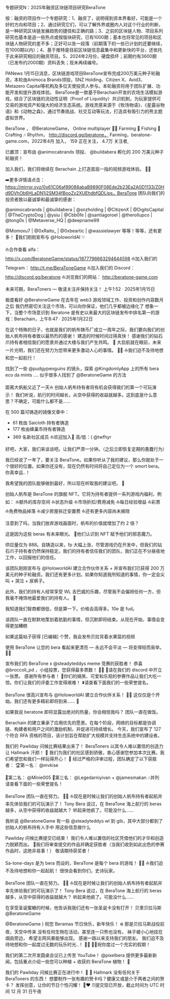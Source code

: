 专题研究N：2025年融资区块链项目研究BeraTone

按：融资的项目作一个专题研究：1、融资了，说明得到资本界看好，可能是一个好的方向和项目；2、通过研究它们，可以了解外界或圈内人对这个行业的判断，是一种研究区块链发展趋势的捷径和正确的路；3、之前的区块链人物、项目系列研究也基本是追一些热点或按版块研究，已有1000期；基本也将常见的项目和区块链人物研究的差不多；正好可以告一段落（前期落下的一些已计划的还要继续，在1000期以内）；4、基于推特是目前区块链信息最集中和更新快的平台，还依托于此来研究相应的融资项目。5、2024年2月份，硬盘损坏；前期约有3600期（已发布约2000期）资料丢失；现未再续编号。

PANews 1月15日消息，区块链游戏项目BeraTone宣布完成200万美元种子轮融资，本轮由Animoca Brands领投，SNZ Holding、Citizen X、Avid3、Metazero Capital等机构及多位天使投资人参与。本轮融资将用于团队扩展、功能开发和提升游戏体验。
BeraTone是一款基于Berachain开发的农场生活模拟游戏，结合了区块链的流动性证明（Proof of Liquidity）共识机制，为玩家提供可交易的游戏资产和强大的经济生态系统。游戏灵感来源于《牧场物语》、《星露谷物语》和《动物之森》，通过节奏挑战、社交互动等玩法，打造具有吸引力的熊主题虚拟世界。

BeraTone
，
@BeratoneGame，
Online multiplayer
👨‍🌾 Farming
🎣 Fishing
🔨Crafting
🎶 Rhythm，
http://discord.gg/beratone，
Farming，beratone-game.com，2022年4月 加入，
159 正在关注，
4.7万 关注者,


已置顶：宣布由
@animocabrands
领投、 
@buildabera
孵化的 200 万美元种子轮融资！

加入我们，我们将继续在 Berachain 上打造首屈一指的视频游戏体验。 🐻🎶

➡️更多详情请点击： https://mirror.xyz/0x61C06af89088abaB9890F08Ede2b23Ea2A0D1133/Z0Hd9DVhOb6HLaDN1j2SM34fBooZx2XUEhdbfQDLips，BeraTone 团队向我们的投资者致以最诚挚和最诚挚的感谢：

@animocabrands
 | 
@buildabera
 | 
@snzholding
 | 
@CitizenX
 | 
@DigitsCapital
 | 
@TheCryptoDog
 | 
@ysiu
 | 
@Cbb0fe
 | 
@santiagoroel
 | 
@therollupco
 | 
@tong0x
 | 
@Metaverse_HQ
 | 
@deepname99
 
@Momoxu7
 | 
@0xRaito_
 | 
@0xbeartic
 | 
@wassielawyer
等等！等等，还有更多！ 🥁我们刚刚宣布与
@HoloworldAI
 ✨

⛵合作查看 alfa： http://x.com/BeratoneGame/status/1877796663294644598
⛵加入我们的 Telegram： http://t.me/BeraToneGame
⛵加入我们的 Discord： http://discord.gg/beratone
⛵浏览我们的网站： http://beratone-game.com

未来可期，BeraToners — 敬请关注并保持关注！ 上午1:52 · 2025年1月15日

极度看好
@BeratoneGame
在去年在 web3 游戏领域工作、投资和创作内容数月之后
我仍然密切关注这个市场，可以向你保证，他们几乎都被边缘化了
想象一下，当整个市场意识到 Beratone 是有史以来最大的区块链发布中排名第一的游戏：Berachain，上午8:47 · 2025年1月22日

在这个特殊的日子，也就是我们的帆布铸币厂成立一周年之际，我们要向我们的创始人帆布持有者致以最热烈的感谢！
建造的时候时间过得真快！
感谢我们的钻石爪持有者相信我们的愿景并通过大楼与我们产生共鸣。 🧡
大启航就在眼前，未来一片光明，我们还在努力为您带来更多激动人心的事情。 🐻🎶
⛵我们迫不及待地想和您一起航行！

找到了一些
@pudgypenguins
的镜头，探索
@KingdomlyApp
上的所有 bera eco da mints .... 似乎很多人找到了
@BeratoneGame
的方法

距离大帆船又近了一天⛵
创始人帆布持有者将有机会获得我们的第一个可玩演示！
我们听说，航行的时间越长，从空中获得的收益就越多。这到底是什么意思？不确定，可能什么都不是……

在 500 篇可铸造的镜像文章中：
- 61 枚由 Saicloth 持有者铸造
- 177 枚由蜂巢币持有者铸造
- 369 名新社区成员
⛵️欢迎加入🥂
高/低：( 
@twfhyr

好吧，大家，我们来谈谈吧。让我们严肃一分钟。（之后立即恢复定期的愚蠢行为）

我已经说了一年了，要关注 BeraTone。如果你听从了我的建议，那么你就处于一个很好的位置。如果你还没有，现在仍然有时间将自己定位为一个 smort bera。你真幸运..！

我希望我的团队能够做到最好，所以现在听取我的建议吧。 🧸

创始人帆布是 BeraTone 的旗舰 NFT。它将为持有者提供一系列游戏内福利，例如：
⛵额外的库存空间
⛵状态升级
⛵市场折扣/费用减免
⛵每日经验增益
⛵彩票
⛵免费物品掉落
⛵减少房屋拆迁安置费
⛵还有更多内容尚未揭晓

注意到了吗，当我们放弃游戏画面时，帆布的价值就增加了约 2 倍？

这是因为这些 beras 有未来眼光。 💅他们认识到 NFT 赋予他们的邪恶魔力。

供应量仅为 888。自铸造以来，fp 大幅上涨，尽管游戏仍在开发中，但我们的钻石爪子持有者仍然保持稳定。我们的持有者信任我们的团队，我们正在不分昼夜地工作，以回报他们的信任。

该团队刚刚宣布与
@HoloworldAI
建立合作伙伴关系 + 并宣布我们已获得 200 万美元的种子轮融资。我们还有更多计划。如果你知道我所知道的事情，你一定会尖叫 + 哭泣 + 尿裤子。

此外，我们的持有人经常享受 WL 吉巴威的乐趣，尽管我不会偏袒任何一方，但我毫不掩饰地最爱我们的持有人。 💜

我知道我们智商都很低，但是算一下。价格会高得多。10e 是 fud。

该团队一直在默默地策划着肮脏的事情，但沉默即将结束。从现在开始，事情会变得更加糟糕

如果这篇帖子获得 [已编辑] 个赞，我会发布贝拉背着水果篮的视频

使用 BeraTone 让您的 bera 看起来更漂亮 — 永远不会平淡 — 将变得轻而易举。 🐻🎶

宣布我们的 BeraTone x 
@steadyteddys
 meme 竞赛的获胜者！
恭喜
@broccoli_pd
 ，小组投票，您获得最多票数！ 🐻🎶
💌请在我们的 discord 中开立一张票。
感谢所有参与者！ 🧡你们的搞笑、可爱和乐观的参赛作品让我们大吃一惊。你们让我们的评委工作变得艰难！
⬇️请查看下面我们的一些荣誉提名。

BeraTone 很高兴宣布与
@HoloworldAI
建立合作伙伴关系！ 🐻🎶
这仅仅是个开始。我们还有更多精彩即将到来…… 🥁

如果我说 beratone 即将显露出绝对的热量，你会相信我吗？
团队一直在做饭。

Berachain 的建立秉承了应用优先的愿景。在每个阶段，网络的目标都是协调链、构建者和用户之间的激励机制，并促进可持续增长。
今天，我们宣布了 127 个符合 RFA 资格的项目，该计划旨在帮助扩大规模并支持生态系统中的建设者。

我们的 Pawliday 问候比赛结果出来了！
BeraToners 以其令人难以置信的创造力让 Hallmark 汗颜！ 🎉
我们为我们的社区感到骄傲，衷心感谢您参加本次比赛。我们希望您和我们一样玩得开心！ 🥂
经过严格的评审过程，团队确定了以下获胜者：
🏆第一名： 
@mvkise
 
🥈第二名： 
@Minie005
🥉第三名： 
@Legedarniyivan
 + 
@jamesmakan
🎶并列 请查看下面的一些荣誉提名！

BeraTone 团队一直在努力。 🧸🎶
⛵现在是时候让我们的创始人帆布持有者起航并率先体验我们的可玩演示了！
Tony Bera 说过，在 BeraTone 海上航行的 beras 越多，从空中获得的收益就越大？
听起来他疯了。可能没什么……

我听说
@BeratoneGame
有一些
@steadyteddys
 wl 到 gib，其中大部分都到了创始人的帆布持有人手中
用这些信息做什么

Pawliday 问候比赛提交已结束！
我们令人难以置信的社区凭借他们的才华和创造力脱颖而出。 🥂我们将审查提交的作品并确定获胜者（当我们收到如此出色的参赛作品时，这绝非易事！）
敬请期待获奖者！ 

Sa-tone-days 是为 bera 而设的，BeraTone 是每个 bera 的游戏！ 🐻🎶
⛵我们迫不及待地想和你一起起航！
很快会看到你们，史诗玩家。

BeraTone 团队一直在努力。 🧸🎶
⛵现在是时候让我们的创始人帆布持有者起航并率先体验我们的可玩演示了！
Tony Bera 说过，在 BeraTone 海上航行的 beras 越多，从空中获得的收益就越大？
听起来他疯了。可能没什么……

在享受圣诞蜜糖的时候，他告诉我我们还有一张圣诞卡没有打开！
贝里贝拉马斯
@BeratoneGame

@BeratoneGame
 ) 祝您 Beramas 节日快乐，新年快乐！ ❄️
那是贝拉马斯战役前夜，天空中传来
没有任何生物在活动，甚至连一只熊也没有。
袜子被小心地挂在烟囱旁边，
希望主网风暴能够出现。
感谢一路以来支持我们的朋友。
我们迫不及待地想和你一起度过无数的玩乐时光..！ 🧸🎁
🐻🎶祝你度过一个充实的假期！

我们的第二次开发圆桌会议已上传至 YouTube！
@pixelbera
提供更多最新新闻，包括重点介绍一些您可以种植 + 收获的 BeraTone 植物！ 🌱

我们的 Pawliday 问候比赛正在进行中！ 🎄
🧸 Hallmark 没有任何关于 BeraToners 的东西！
想要制作一张有趣的贺卡吗？健康又或是介于两者之间的贺卡？
发挥创意，让你的节日个性闪耀！ 💚♥️
⏰提交现已开放，截止时间为 UTC 时间 12 月 31 日午夜